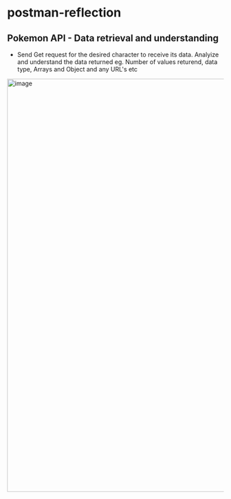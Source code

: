 # postman-reflection
## Pokemon API - Data retrieval and understanding
- Send Get request for the desired character to receive its data. Analyize and understand the data returned eg. Number of values returend, data type, Arrays and Object and any URL's etc

<img width="960" alt="image" src="https://github.com/uxeeCoder/postman-reflection/assets/148591312/227fa439-b785-4d1e-83c4-8adc66180704">
 
